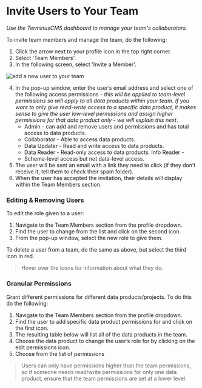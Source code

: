 # Invite Users to Your Team

*Use the TerminusCMS dashboard to manage your team's collaborators.*

To invite team members and manage the team, do the following:

1. Click the arrow next to your profile icon in the top right corner.&#x20;
2. Select 'Team Members'.
3. In the following screen, select 'Invite a Member'.

<img src="https://assets.terminusdb.com/docs/manage-your-projects-add-a-new-user.png" alt="add a new user to your team">

4. In the pop-up window, enter the user’s email address and select one of the following access permissions - _this will be applied to team-level permissions so will apply to all data products within your team. If you want to only give read-write access to a specific data product, it makes sense to give the user low-level permissions and assign higher permissions for that data product only - we will explain this next_.&#x20;
   * Admin - can add and remove users and permissions and has total access to data products.&#x20;
   * Collaborator - Able to access data products.&#x20;
   * Data Updater - Read and write access to data products.&#x20;
   * Data Reader - Read-only access to data products. Info Reader -&#x20;
   * Schema-level access but not data-level access.&#x20;
5. The user will be sent an email with a link they need to click (if they don’t receive it, tell them to check their spam folder).&#x20;
6. When the user has accepted the invitation, their details will display within the Team Members section.

### **Editing & Removing Users**

To edit the role given to a user:

1. Navigate to the Team Members section from the profile dropdown.
2. Find the user to change from the list and click on the second icon.&#x20;
3. From the pop-up window, select the new role to give them.

To delete a user from a team, do the same as above, but select the third icon in red.

> Hover over the icons for information about what they do.

### **Granular Permissions**

Grant different permissions for different data products/projects. To do this do the following:

1. Navigate to the Team Members section from the profile dropdown.&#x20;
2. Find the user to add specific data product permissions for and click on the first icon.&#x20;
3. The resulting table below will list all of the data products in the team.&#x20;
4. Choose the data product to change the user’s role for by clicking on the edit permissions icon.&#x20;
5. Choose from the list of permissions

> Users can only have permissions higher than the team permissions, so if someone needs read/write permissions for only one data product, ensure that the team permissions are set at a lower level.


